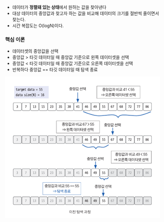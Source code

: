 * 데이터가 **정렬돼 있는 상태**에서 원하는 값을 찾아낸다
* 대상 데이터의 중앙값과 찾고자 하는 값을 비교해 데이터의 크기를 절반씩 줄이면서 찾는다.
* 시간 복잡도는 O(logN)이다.

### 핵심 이론

* 데이터셋의 중앙값을 선택
* 중앙값 > 타깃 데이터일 때 중앙값 기준으로 왼쪽 데이터셋을 선택
* 중앙값 < 타깃 데이터일 때 중앙값 기준으로 오른쪽 데이터셋을 선택
* 반복하다 중앙값 == 타깃 데이터일 때 탐색 종료

![이미지](/이미지/Pasted%20image%2020240927203403.png)
